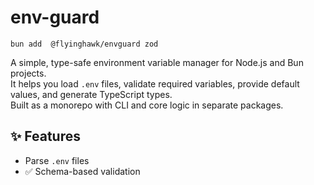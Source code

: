 # env-guard

```
bun add  @flyinghawk/envguard zod
```

A simple, type-safe environment variable manager for Node.js and Bun projects.  
It helps you load `.env` files, validate required variables, provide default values, and generate TypeScript types.  
Built as a monorepo with CLI and core logic in separate packages.

## ✨ Features

-  Parse `.env` files
- ✅ Schema-based validation
